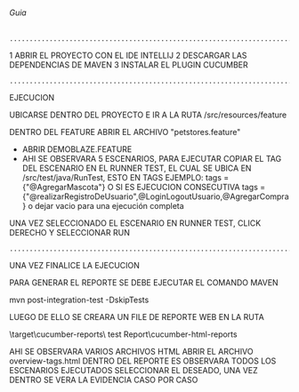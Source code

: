 ###### Guia
```
.........................................................................................
```
1 ABRIR EL PROYECTO CON EL IDE INTELLIJ 
2 DESCARGAR LAS DEPENDENCIAS DE MAVEN
3 INSTALAR EL PLUGIN CUCUMBER
```
.........................................................................................
```
EJECUCION

UBICARSE DENTRO DEL PROYECTO  E IR A LA RUTA /src/resources/feature

DENTRO DEL FEATURE ABRIR EL ARCHIVO "petstores.feature"


- ABRIR DEMOBLAZE.FEATURE
- AHI SE OBSERVARA 5 ESCENARIOS, PARA EJECUTAR COPIAR EL TAG DEL ESCENARIO
EN EL RUNNER TEST, EL CUAL SE UBICA EN /src/test/java/RunTest, ESTO EN TAGS
EJEMPLO: tags = {"@AgregarMascota"} O  SI ES EJECUCION CONSECUTIVA
tags = {"@realizarRegistroDeUsuario",@LoginLogoutUsuario,@AgregarCompra} o dejar vacio para una ejecución completa


UNA VEZ SELECCIONADO EL ESCENARIO EN RUNNER TEST, CLICK DERECHO Y SELECCIONAR RUN
```
.........................................................................................
```
UNA VEZ FINALICE LA EJECUCION

PARA GENERAR EL REPORTE SE DEBE EJECUTAR EL COMANDO MAVEN

mvn post-integration-test -DskipTests

LUEGO DE ELLO SE CREARA UN FILE DE REPORTE WEB EN LA RUTA

\target\cucumber-reports\ test Report\cucumber-html-reports

AHI SE OBSERVARA VARIOS ARCHIVOS HTML
ABRIR EL ARCHIVO overview-tags.html
DENTRO DEL REPORTE ES OBSERVARA TODOS LOS ESCENARIOS EJECUTADOS
SELECCIONAR EL DESEADO, UNA VEZ DENTRO SE VERA LA EVIDENCIA CASO POR CASO






